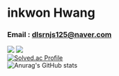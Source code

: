 # inkwon Hwang

### Email : dlsrnjs125@naver.com
<a href="https://velog.io/@dlsrnjs125"><img src="https://img.shields.io/badge/Velog-20C997?style=flat-square&logo=velog&logoColor=white"/></a> 
<a href="https://hill-rosehip-0d5.notion.site/inkwon-Hwang-8aa0da86b47749e0a69a3195de95e73e"><img src="https://img.shields.io/badge/Notion-000000?style=flat-square&logo=Notion&logoColor=white"/></a>     
[![Solved.ac Profile](http://mazassumnida.wtf/api/v2/generate_badge?boj=dlsrnjs125)](https://solved.ac/dlsrnjs125/)    
![Anurag's GitHub stats](https://github-readme-stats.vercel.app/api?username=dlsrnjs125&show_icons=true&theme=radical)
